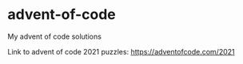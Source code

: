 # advent-of-code
My advent of code solutions

Link to advent of code 2021 puzzles: https://adventofcode.com/2021